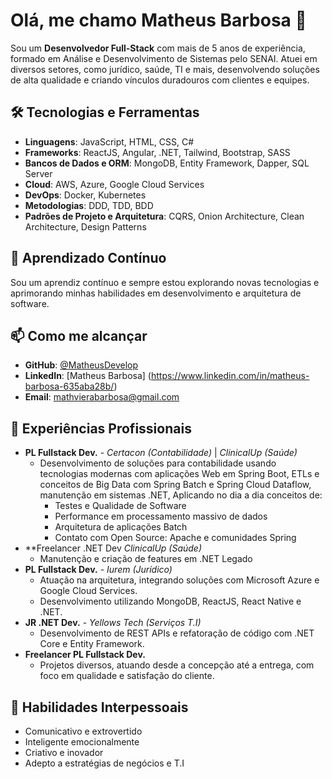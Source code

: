 # Olá, me chamo Matheus Barbosa 👋
Sou um **Desenvolvedor Full-Stack** com mais de 5 anos de experiência, formado em Análise e Desenvolvimento de Sistemas pelo SENAI. Atuei em diversos setores, como jurídico, saúde, TI e mais, desenvolvendo soluções de alta qualidade e criando vínculos duradouros com clientes e equipes.

## 🛠️ Tecnologias e Ferramentas
- **Linguagens**: JavaScript, HTML, CSS, C#
- **Frameworks**: ReactJS, Angular, .NET, Tailwind, Bootstrap, SASS
- **Bancos de Dados e ORM**: MongoDB, Entity Framework, Dapper, SQL Server
- **Cloud**: AWS, Azure, Google Cloud Services
- **DevOps**: Docker, Kubernetes
- **Metodologias**: DDD, TDD, BDD
- **Padrões de Projeto e Arquitetura**: CQRS, Onion Architecture, Clean Architecture, Design Patterns

## 🌱 Aprendizado Contínuo
Sou um aprendiz contínuo e sempre estou explorando novas tecnologias e aprimorando minhas habilidades em desenvolvimento e arquitetura de software.

## 📫 Como me alcançar
- **GitHub**: [@MatheusDevelop](https://github.com/MatheusDevelop)
- **LinkedIn**: [Matheus Barbosa] (https://www.linkedin.com/in/matheus-barbosa-635aba28b/)
- **Email**: [mathvierabarbosa@gmail.com](mailto:mathvierabarbosa@gmail.com)

## 🚀 Experiências Profissionais
- **PL Fullstack Dev.** - *Certacon (Contabilidade)* | *ClinicalUp (Saúde)*
    - Desenvolvimento de soluções para contabilidade usando tecnologias modernas com aplicações Web em Spring Boot, ETLs e     conceitos de   Big Data com Spring Batch e Spring Cloud Dataflow, manutenção em sistemas .NET, Aplicando no dia a dia conceitos de:
      - Testes e Qualidade de Software
      - Performance em processamento massivo de dados
      - Arquitetura de aplicações Batch
      - Contato com Open Source: Apache e comunidades Spring
- **Freelancer .NET Dev *ClinicalUp (Saúde)*
  - Manutenção e criação de features em .NET Legado
- **PL Fullstack Dev.** - *Iurem (Jurídico)*
  - Atuação na arquitetura, integrando soluções com Microsoft Azure e Google Cloud Services.
  - Desenvolvimento utilizando MongoDB, ReactJS, React Native e .NET.
- **JR .NET Dev.** - *Yellows Tech (Serviços T.I)*
  - Desenvolvimento de REST APIs e refatoração de código com .NET Core e Entity Framework.
- **Freelancer PL Fullstack Dev.**
  - Projetos diversos, atuando desde a concepção até a entrega, com foco em qualidade e satisfação do cliente.

## 💼 Habilidades Interpessoais
- Comunicativo e extrovertido
- Inteligente emocionalmente
- Criativo e inovador
- Adepto a estratégias de negócios e T.I

